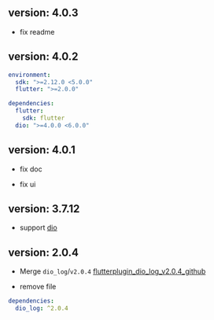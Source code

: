 <!-- ## version: 5.0.0

```yaml
environment:
  sdk: ">=3.0.0 <4.0.0"
  flutter: ">=3.10.0"

dependencies:
  flutter:
    sdk: flutter
  dio: ">=5.0.0 <6.0.0"
``` -->

## version: 4.0.3

- fix readme

## version: 4.0.2

```yaml
environment:
  sdk: ">=2.12.0 <5.0.0"
  flutter: ">=2.0.0"

dependencies:
  flutter:
    sdk: flutter
  dio: ">=4.0.0 <6.0.0"
```

## version: 4.0.1

- fix doc

- fix ui

## version: 3.7.12

- support [dio](https://pub.dev/packages/dio)

## version: 2.0.4

- Merge `dio_log`/`v2.0.4` [flutterplugin_dio_log_v2.0.4_github](https://github.com/flutterplugin/dio_log/tree/49719080cdff5a1b6e93f293707d7e3f75bd7d37)

- remove file

```yaml
dependencies:
  dio_log: ^2.0.4
```

